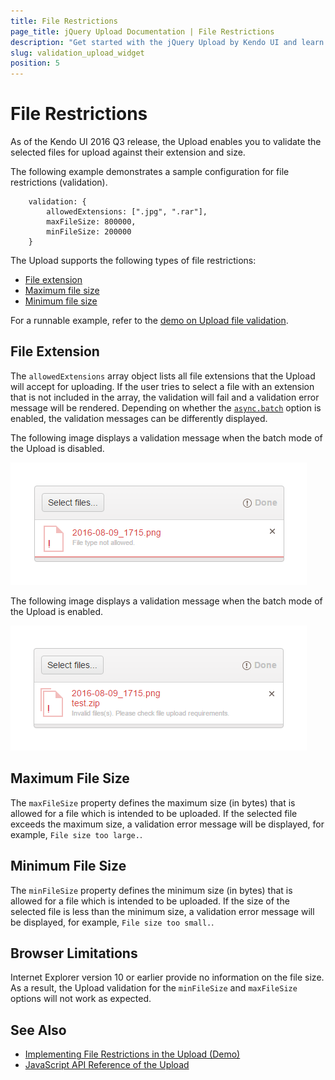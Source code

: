 ```yaml
---
title: File Restrictions
page_title: jQuery Upload Documentation | File Restrictions
description: "Get started with the jQuery Upload by Kendo UI and learn how to validate the file extension, max and min file size for the files that are going to be uploaded."
slug: validation_upload_widget
position: 5
---
```


# File Restrictions

As of the Kendo UI 2016 Q3 release, the Upload enables you to validate the selected files for upload against their extension and size.

The following example demonstrates a sample configuration for file restrictions (validation).

        validation: {
    		allowedExtensions: [".jpg", ".rar"],
    		maxFileSize: 800000,
    		minFileSize: 200000
		}

The Upload supports the following types of file restrictions:

* [File extension](#file-extension)
* [Maximum file size](#maximum-file-size)
* [Minimum file size](#minimum-file-size)

For a runnable example, refer to the [demo on Upload file validation](https://demos.telerik.com/kendo-ui/upload/validation).

## File Extension

The `allowedExtensions` array object lists all file extensions that the Upload will accept for uploading. If the user tries to select a file with an extension that is not included in the array, the validation will fail and a validation error message will be rendered. Depending on whether the [`async.batch`](/api/javascript/ui/upload/configuration/async.batch) option is enabled, the validation messages can be differently displayed.

The following image displays a validation message when the batch mode of the Upload is disabled.

![Validation message on disabled batch mode](upload-validation-batch-disabled.png)

The following image displays a validation message when the batch mode of the Upload is enabled.

![Validation message on enabled batch mode](upload-validation-batch-enabled.png)

## Maximum File Size

The `maxFileSize` property defines the maximum size (in bytes) that is allowed for a file which is intended to be uploaded. If the selected file exceeds the maximum size, a validation error message will be displayed, for example, `File size too large.`.

## Minimum File Size

The `minFileSize` property defines the minimum size (in bytes) that is allowed for a file which is intended to be uploaded. If the size of the selected file is less than the minimum size, a validation error message will be displayed, for example, `File size too small.`.

## Browser Limitations

Internet Explorer version 10 or earlier provide no information on the file size. As a result, the Upload validation for the `minFileSize` and `maxFileSize` options will not work as expected.

## See Also

* [Implementing File Restrictions in the Upload (Demo)](https://demos.telerik.com/kendo-ui/upload/validation)
* [JavaScript API Reference of the Upload](/api/javascript/ui/upload)
